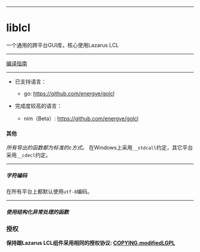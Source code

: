 ----
# liblcl

一个通用的跨平台GUI库，核心使用Lazarus LCL

----

[编译指南](Compile.README.md)  

----

* 已支持语言： 

  * go: https://github.com/energye/golcl
 

* 完成度较高的语言：

  * nim（Beta）: https://github.com/energye/golcl

#### 其他   

*所有导出的函数都为标准的c方式。* 在Windows上采用`__stdcall`约定，其它平台采用`__cdecl`约定。

----

##### 字符编码  

在所有平台上都默认使用`utf-8`编码。

----

##### 使用结构化异常处理的函数

### 授权

**保持跟Lazarus LCL组件采用相同的授权协议: [COPYING.modifiedLGPL](COPYING.modifiedLGPL.txt)**  